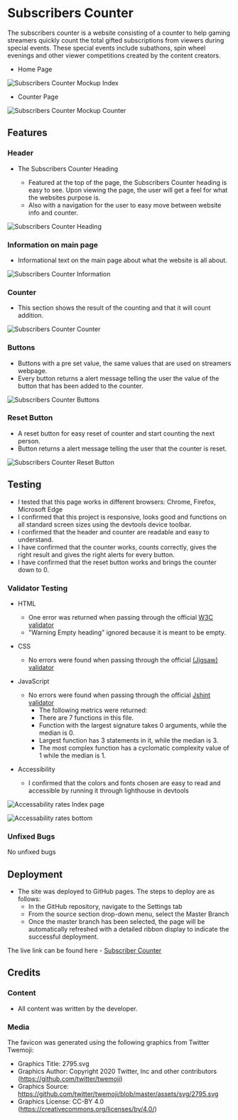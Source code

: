 # Subscribers Counter

The subscribers counter is a website consisting of a counter to help gaming streamers quickly count the total gifted subscriptions from viewers during special events.
These special events include subathons, spin wheel evenings and other viewer competitions created by the content creators.

- Home Page

![Subscribers Counter Mockup Index](https://fekadon.github.io/subscribers-counter/media/subscriber_counter_mockup.png)

- Counter Page

![Subscribers Counter Mockup Counter](https://fekadon.github.io/subscribers-counter/media/subscriber_counter_mockup2.png)

## Features

### Header

- The Subscribers Counter Heading

    - Featured at the top of the page, the Subscribers Counter heading is easy to see. Upon viewing the page, the user will get a feel for what the websites purpose is.
    - Also with a navigation for the user to easy move between website info and counter.

![Subscribers Counter Heading](https://fekadon.github.io/subscribers-counter/media/subscriber_counter_heading.png)

### Information on main page

- Informational text on the main page about what the website is all about.

![Subscribers Counter Information](https://fekadon.github.io/subscribers-counter/media/subscriber_counter_infotext.png)

### Counter

- This section shows the result of the counting and that it will count addition.

![Subscribers Counter Counter](https://fekadon.github.io/subscribers-counter/media/subscribers_counter_counter.png)

### Buttons

- Buttons with a pre set value, the same values that are used on streamers webpage.
- Every button returns a alert message telling the user the value of the button that has been added to the counter.

![Subscribers Counter Buttons](https://fekadon.github.io/subscribers-counter/media/subscribers_counter_buttons.png)

### Reset Button

- A reset button for easy reset of counter and start counting the next person.
- Button returns a alert message telling the user that the counter is reset.

![Subscribers Counter Reset Button](https://fekadon.github.io/subscribers-counter/media/subscribers_counter_reset.png)

## Testing

- I tested that this page works in different browsers: Chrome, Firefox, Microsoft Edge
- I confirmed that this project is responsive, looks good and functions on all standard screen sizes using the devtools device toolbar.
- I confirmed that the header and counter are readable and easy to understand.
- I have confirmed that the counter works, counts correctly, gives the right result and gives the right alerts for every button.
- I have confirmed that the reset button works and brings the counter down to 0.

### Validator Testing

- HTML
    - One error was returned when passing through the official [W3C validator](https://validator.w3.org/nu/?doc=https%3A%2F%2Ffekadon.github.io%2Fsubscribers-counter%2F)
    - "Warning Empty heading" ignored because it is meant to be empty.

- CSS
    - No errors were found when passing through the official [(Jigsaw) validator](http://jigsaw.w3.org/css-validator/validator?lang=sv&profile=css3svg&uri=https%3A%2F%2Ffekadon.github.io%2Fsubscribers-counter%2F&usermedium=all&vextwarning=&warning=1)

- JavaScript
    - No errors were found when passing through the official [Jshint validator](https://jshint.com/)
        - The following metrics were returned:
        - There are 7 functions in this file.
        - Function with the largest signature takes 0 arguments, while the median is 0.
        - Largest function has 3 statements in it, while the median is 3.
        - The most complex function has a cyclomatic complexity value of 1 while the median is 1.

- Accessibility
    - I confirmed that the colors and fonts chosen are easy to read and accessible by running it through lighthouse in devtools

![Accessability rates Index page](https://github.com/fekadon/subscribers-counter/blob/main/media/accessability_rates.png)

![Accessability rates bottom](https://github.com/fekadon/subscribers-counter/blob/main/media/accessability_bottom.png)

### Unfixed Bugs

No unfixed bugs

## Deployment

- The site was deployed to GitHub pages. The steps to deploy are as follows:
    - In the GitHub repository, navigate to the Settings tab
    - From the source section drop-down menu, select the Master Branch
    - Once the master branch has been selected, the page will be automatically refreshed with a detailed ribbon display to indicate the successful deployment.

The live link can be found here - [Subscriber Counter](https://fekadon.github.io/subscribers-counter/)

## Credits

### Content

- All content was written by the developer.

### Media

The favicon was generated using the following graphics from Twitter Twemoji:

- Graphics Title: 2795.svg
- Graphics Author: Copyright 2020 Twitter, Inc and other contributors (https://github.com/twitter/twemoji)
- Graphics Source: https://github.com/twitter/twemoji/blob/master/assets/svg/2795.svg
- Graphics License: CC-BY 4.0 (https://creativecommons.org/licenses/by/4.0/)